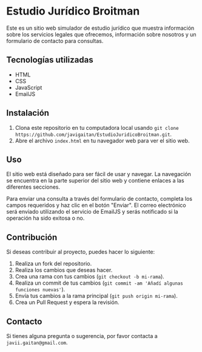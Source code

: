 # Estudio Jurídico Broitman

Este es un sitio web simulador de estudio jurídico que muestra información sobre los servicios legales que ofrecemos, información sobre nosotros y un formulario de contacto para consultas.

## Tecnologías utilizadas

- HTML
- CSS
- JavaScript
- EmailJS

## Instalación

1. Clona este repositorio en tu computadora local usando `git clone https://github.com/javigaitan/EstudioJuridicoBroitman.git`.
2. Abre el archivo `index.html` en tu navegador web para ver el sitio web.

## Uso

El sitio web está diseñado para ser fácil de usar y navegar. La navegación se encuentra en la parte superior del sitio web y contiene enlaces a las diferentes secciones.

Para enviar una consulta a través del formulario de contacto, completa los campos requeridos y haz clic en el botón "Enviar". El correo electrónico será enviado utilizando el servicio de EmailJS y serás notificado si la operación ha sido exitosa o no.

## Contribución

Si deseas contribuir al proyecto, puedes hacer lo siguiente:

1. Realiza un fork del repositorio.
2. Realiza los cambios que deseas hacer.
3. Crea una rama con tus cambios (`git checkout -b mi-rama`).
4. Realiza un commit de tus cambios (`git commit -am 'Añadí algunas funciones nuevas'`).
5. Envía tus cambios a la rama principal (`git push origin mi-rama`).
6. Crea un Pull Request y espera la revisión.



## Contacto

Si tienes alguna pregunta o sugerencia, por favor contacta a `javii.gaitan@gmail.com`.
